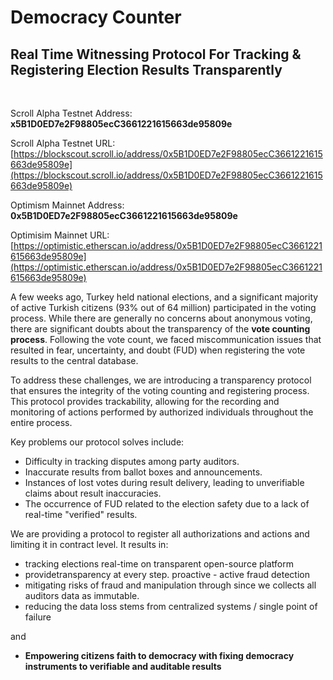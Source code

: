 # Democracy Counter

## Real Time Witnessing Protocol For Tracking & Registering Election Results Transparently
<br/>

Scroll Alpha Testnet Address: **x5B1D0ED7e2F98805ecC3661221615663de95809e**
<br/>

Scroll Alpha Testnet URL: [https://blockscout.scroll.io/address/0x5B1D0ED7e2F98805ecC3661221615663de95809e](https://blockscout.scroll.io/address/0x5B1D0ED7e2F98805ecC3661221615663de95809e)
<br/>

Optimism Mainnet Address: **0x5B1D0ED7e2F98805ecC3661221615663de95809e**
<br/>

Optimisim Mainnet URL: [https://optimistic.etherscan.io/address/0x5B1D0ED7e2F98805ecC3661221615663de95809e](https://optimistic.etherscan.io/address/0x5B1D0ED7e2F98805ecC3661221615663de95809e)

A few weeks ago, Turkey held national elections, and a significant majority of active Turkish citizens (93% out of 64 million) participated in the voting process. While there are generally no concerns about anonymous voting, there are significant doubts about the transparency of the **vote counting process**. Following the vote count, we faced miscommunication issues that resulted in fear, uncertainty, and doubt (FUD) when registering the vote results to the central database.

To address these challenges, we are introducing a transparency protocol that ensures the integrity of the voting counting and registering process. This protocol provides trackability, allowing for the recording and monitoring of actions performed by authorized individuals throughout the entire process.

Key problems our protocol solves include:

- Difficulty in tracking disputes among party auditors.
- Inaccurate results from ballot boxes and announcements.
- Instances of lost votes during result delivery, leading to unverifiable claims about result inaccuracies.
- The occurrence of FUD related to the election safety due to a lack of real-time "verified" results.

We are providing a protocol to register all authorizations and actions and limiting it in contract level. 
It results in:

- tracking elections real-time on transparent open-source platform
- providetransparency at every step. proactive - active fraud detection
- mitigating risks of fraud and manipulation through since we collects all auditors data as immutable.
- reducing the data loss stems from centralized systems / single point of failure

and

- **Empowering citizens faith to democracy with fixing democracy instruments to verifiable and auditable results**